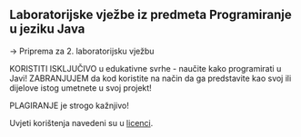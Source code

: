 ## Laboratorijske vježbe iz predmeta Programiranje u jeziku Java

-> Priprema za 2. laboratorijsku vježbu

KORISTITI ISKLJUČIVO u edukativne svrhe - naučite kako programirati u Javi!
ZABRANJUJEM da kod koristite na način da ga predstavite kao svoj ili dijelove istog umetnete u svoj projekt!

PLAGIRANJE je strogo kažnjivo!

Uvjeti korištenja navedeni su u [licenci](LICENSE).
